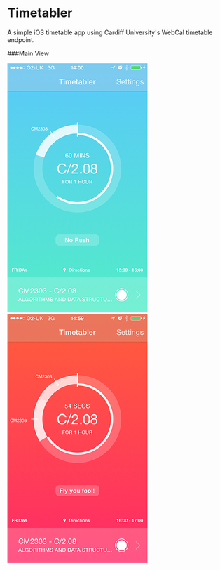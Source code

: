 Timetabler
==========

A simple iOS timetable app using Cardiff University's WebCal timetable endpoint. 

###Main View

![iOS -- Ample time](https://raw.githubusercontent.com/DanielKoehler/Timetabler/master/Design/home_page.png)
![iOS Main Page showing fairly high urgancy.](https://raw.githubusercontent.com/DanielKoehler/Timetabler/master/Design/error.png)
